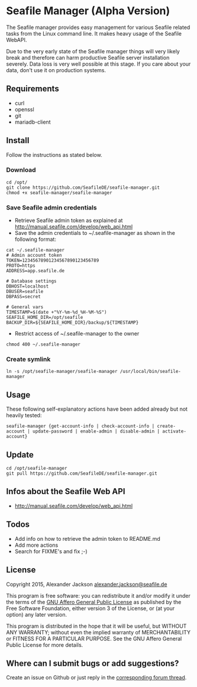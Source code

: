 # Seafile Manager (Alpha Version)
The Seafile manager provides easy management for various Seafile related tasks from the Linux command line. It makes heavy usage of the Seafile WebAPI.

Due to the very early state of the Seafile manager things will very likely break and therefore can harm productive Seafile server installation severely. Data loss is very well possible at this stage. If you care about your data, don't use it on production systems.


## Requirements
- curl
- openssl
- git
- mariadb-client


## Install
Follow the instructions as stated below.


### Download
```
cd /opt/
git clone https://github.com/SeafileDE/seafile-manager.git
chmod +x seafile-manager/seafile-manager
```

### Save Seafile admin credentials
- Retrieve Seafile admin token as explained at http://manual.seafile.com/develop/web_api.html
- Save the admin credentials to ~/.seafile-manager as shown in the following format:

```
cat ~/.seafile-manager
# Admin account token
TOKEN=12345678901234567890123456789
PROTO=https
ADDRESS=app.seafile.de

# Database settings
DBHOST=localhost
DBUSER=seafile
DBPASS=secret

# General vars
TIMESTAMP=$(date +"%Y-%m-%d_%H-%M-%S")
SEAFILE_HOME_DIR=/opt/seafile
BACKUP_DIR=${SEAFILE_HOME_DIR}/backup/${TIMESTAMP}
```

- Restrict access of ~/.seafile-manager to the owner
```
chmod 400 ~/.seafile-manager
```

### Create symlink
```
ln -s /opt/seafile-manager/seafile-manager /usr/local/bin/seafile-manager
```

## Usage
These following self-explanatory actions have been added already but not heavily tested:

```
seafile-manager {get-account-info | check-account-info | create-account | update-password | enable-admin | disable-admin | activate-account}
```

## Update

```
cd /opt/seafile-manager
git pull https://github.com/SeafileDE/seafile-manager.git
```

## Infos about the Seafile Web API
- http://manual.seafile.com/develop/web_api.html


## Todos

- Add info on how to retrieve the admin token to README.md
- Add more actions
- Search for FIXME's and fix ;-)


## License
Copyright 2015, Alexander Jackson <alexander.jackson@seafile.de>

This program is free software: you can redistribute it and/or modify
it under the terms of the [GNU Affero General Public License](http://www.gnu.org/licenses/agpl-3.0.html) as published by
the Free Software Foundation, either version 3 of the License, or
(at your option) any later version.

This program is distributed in the hope that it will be useful,
but WITHOUT ANY WARRANTY; without even the implied warranty of
MERCHANTABILITY or FITNESS FOR A PARTICULAR PURPOSE.  See the
GNU Affero General Public License for more details.

## Where can I submit bugs or add suggestions?
Create an issue on Github or just reply in the [corresponding forum thread](https://forum.seafile-server.org/t/seafile-manager-alpha-version/3347).
